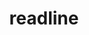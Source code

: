 ---
title: "readline"
layout: cache
categories: [package, v0.18.0]
meta: {"versions": ["8.1"], "compilers": ["gcc@=7.5.0", "gcc@=8.4.0"], "oss": ["ubuntu18.04"], "platforms": ["linux"], "targets": ["x86_64"], "stacks": ["build_systems", "data-vis-sdk", "e4s", "radiuss", "root", "tutorial"], "num_specs": 2, "num_specs_by_stack": {"e4s": 1, "root": 2, "tutorial": 2, "build_systems": 1, "data-vis-sdk": 1, "radiuss": 1}}
spec_details: [{"hash": "ls6erxwsj2ubsfzt4x5mblj6nrab5jkp", "compiler": "gcc@=7.5.0", "versions": ["8.1"], "os": "ubuntu18.04", "platform": "linux", "target": "x86_64", "variants": [], "stacks": ["e4s", "root", "tutorial", "build_systems", "data-vis-sdk", "radiuss"], "size": "-", "tarball": "https://binaries.spack.io/releases/v0.18.0/build_cache/linux-ubuntu18.04-x86_64/gcc-7.5.0/readline-8.1/linux-ubuntu18.04-x86_64-gcc-7.5.0-readline-8.1-ls6erxwsj2ubsfzt4x5mblj6nrab5jkp.spack"}, {"hash": "lety7xdh7xqketm4gqeinsnriqr3t2on", "compiler": "gcc@=8.4.0", "versions": ["8.1"], "os": "ubuntu18.04", "platform": "linux", "target": "x86_64", "variants": [], "stacks": ["root", "tutorial"], "size": "-", "tarball": "https://binaries.spack.io/releases/v0.18.0/build_cache/linux-ubuntu18.04-x86_64/gcc-8.4.0/readline-8.1/linux-ubuntu18.04-x86_64-gcc-8.4.0-readline-8.1-lety7xdh7xqketm4gqeinsnriqr3t2on.spack"}]
---